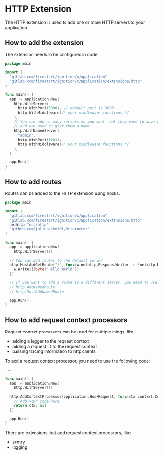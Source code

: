 # HTTP Extension

The HTTP extension is used to add one or more HTTP servers to your application.

## How to add the extension

The extension needs to be configured in code.

```go
package main

import (
  "gitlab.com/firestart/ignition/x/application"
  "gitlab.com/firestart/ignition/x/application/extensions/http"
)

func main() {
  app := application.New(
    http.WithServer(
      http.WithPort(3000), // default port is 3000
      http.WithMiddleware(/* your middleware functions */)
    ),
    // You can add as many servers as you want, but they need to have different ports
    // and you need to give them a name
    http.WithNamedServer(
      "admin",
      http.WithPort(3001),
      http.WithMiddleware(/* your middleware functions */)
    ),
  )

  app.Run()
}
```

## How to add routes

Routes can be added to the HTTP extension using hooks.

```go
package main

import (
  "gitlab.com/firestart/ignition/x/application"
  "gitlab.com/firestart/ignition/x/application/extensions/http"
  nethttp "net/http"
  "github.com/julienschmidt/httprouter"
)

func main() {
  app := application.New(
    http.WithServer())

  // You can add routes to the default server
  http.MustAddGetRoute("/", func(w nethttp.ResponseWriter, r *nethttp.Request, _ httprouter.Params) {
    w.Write([]byte("Hello World"))
  })

  // If you want to add a route to a different server, you need to use the following code
  // http.AddNamedRoute
  // http.MustAddNamedRoute

  app.Run()
}
```

## How to add request context processors

Request context processors can be used for multiple things, like:

- adding a logger to the request context
- adding a request ID to the request context
- passing tracing information to http clients

To add a request context processor, you need to use the following code:

```go
...

func main() {
  app := application.New(
    http.WithServer())

  http.AddContextProcessor(application.HookRequest, func(ctx context.Context, app App) (context.Context, error) {
    // Add your code here
    return ctx, nil
  })

  app.Run()
}
```

There are extensions that add request context processors, like:

- [sentry](../sentry/README.md)
- logging
